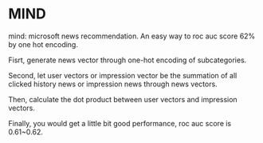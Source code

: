 # MIND
mind: microsoft news recommendation. An easy way to roc auc score 62% by one hot encoding.

Fisrt, generate news vector through one-hot encoding of subcategories. 

Second, let user vectors or impression vector be the summation of all clicked history news or impression news through news vectors.

Then, calculate the dot product between user vectors and impression vectors.

Finally, you would get a little bit good performance, roc auc score is 0.61~0.62.
